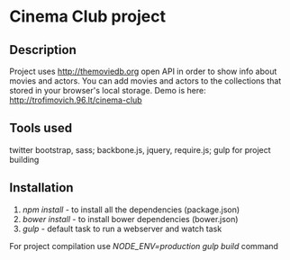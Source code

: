 # Cinema Club project
## Description
Project uses http://themoviedb.org open API in order to show info about movies and actors.
You can add movies and actors to the collections that stored in your browser's local storage.
Demo is here: http://trofimovich.96.lt/cinema-club
## Tools used
twitter bootstrap, sass;
backbone.js, jquery, require.js;
gulp for project building
## Installation
1. _npm install_ - to install all the dependencies (package.json)
2. _bower install_ - to install bower dependencies (bower.json)
3. _gulp_ - default task to run a webserver and watch task

For project compilation use _NODE_ENV=production gulp build_ command
